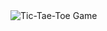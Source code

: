 <img src="https:https://github.com/Srushti-prodigy-Task/Prodigy-WD-03/blob/main/Tic%20Tae%20Toe.png" alt="Tic-Tae-Toe Game">

